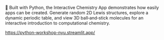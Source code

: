🎈 Built with Python, the Interactive Chemistry App demonstrates how easily apps can be created. Generate random 2D Lewis structures, explore a dynamic periodic table, and view 3D ball‐and‐stick molecules for an interactive introduction to computational chemistry.

https://python-workshop-nyu.streamlit.app/
